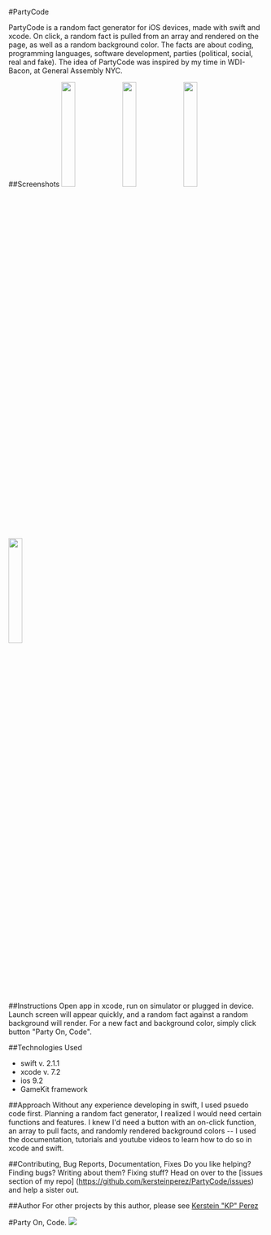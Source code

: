#PartyCode

PartyCode is a random fact generator for iOS devices, made with swift and xcode. On click, a random fact is pulled from an array and rendered on the page, as well as a random background color. The facts are about coding, programming languages, software development, parties (political, social, real and fake). The idea of PartyCode was inspired by my time in WDI-Bacon, at General Assembly NYC.

##Screenshots
<img src="https://cloud.githubusercontent.com/assets/14798929/11830270/4b8de27a-a371-11e5-9b7c-ff148922e946.jpg" width="23%"></img> <img src="https://cloud.githubusercontent.com/assets/14798929/11830269/4b8d4522-a371-11e5-9334-bee77a0b4632.jpg" width="23%"></img> <img src="https://cloud.githubusercontent.com/assets/14798929/11830268/4b8c0324-a371-11e5-9ba9-7a73758c6827.jpg" width="23%"></img> <img src="https://cloud.githubusercontent.com/assets/14798929/11830271/4b91b65c-a371-11e5-9f09-fddad2338c00.jpg" width="23%"></img> 

##Instructions
Open app in xcode, run on simulator or plugged in device. Launch screen will appear quickly, and a random fact against a random background will render. For a new fact and background color, simply click button "Party On, Code".

##Technologies Used
- swift v. 2.1.1
- xcode v. 7.2
- ios 9.2
- GameKit framework

##Approach
Without any experience developing in swift, I used psuedo code first. Planning a random fact generator, I realized I would need certain functions and features. I knew I'd need a button with an on-click function, an array to pull facts, and randomly rendered background colors -- I used the documentation, tutorials and youtube videos to learn how to do so in xcode and swift.

##Contributing, Bug Reports, Documentation, Fixes
Do you like helping? Finding bugs? Writing about them? Fixing stuff?
Head on over to the [issues section of my repo] (https://github.com/kersteinperez/PartyCode/issues) and help a sister out.

##Author
For other projects by this author, please see [Kerstein "KP" Perez](https://github.com/kersteinperez/)


#Party On, Code.
![](https://images.rapgenius.com/cbace868d185e8a2162c45c522f56f40.640x356x36.gif)
